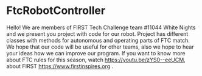 # FtcRobotController
Hello! We are members of FIRST Tech Challenge team #11044 White Nights and we present you project with code for our robot. Project has different classes with methods for autonomous and operating parts of FTC match. We hope that our code will be useful for other teams, also we hope to hear your ideas how we can improve our program. If you want to know more about FTC rules for this season, watch https://youtu.be/zYS0--eeUCM, about FIRST https://www.firstinspires.org .


